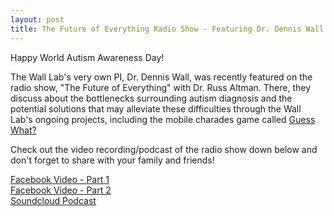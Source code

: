 ```yaml
---
layout: post
title: The Future of Everything Radio Show - Featuring Dr. Dennis Wall
---
```

Happy World Autism Awareness Day! 

The Wall Lab's very own PI, Dr. Dennis Wall, was recently featured on the radio show, "The Future of Everything" with Dr. Russ Altman. There, they discuss about the bottlenecks surrounding autism diagnosis and the potential solutions that may alleviate these difficulties through the Wall Lab's ongoing projects, including the mobile charades game called [Guess What?](/projects/guess-what/)

Check out the video recording/podcast of the radio show down below and don't forget to share with your family and friends! 

[Facebook Video - Part 1](https://www.facebook.com/stanford/videos/2799986946707972/?__xts__[0]=68.ARCCMbbmB-hDI0fciELmsFBA_P5fA7mr3TrNf_twnwOxyOSZ4sRwsSgap8E9ZnpG8J6BsYqucC-OUBArmNb60zGE0WsM0grpq2Ar_SWx1ss_62WrxDzm7TmY0MzNIOVesiAK_EImTkUiL3CBmOcr2DbvpmBpJIUdfb5349-ZWMhjWsGd5bTCJCeiO9zNg8Og5iNqiLsmEglvg4RacdSs2yYZciHWHRMhegHpiaIKVANw8bUtyoc9KLQpRvepZEtCl_F4MNoQw3Q2jqpzQHLR1eDAsZlICst2BI6B5sX3SFy8yDq7cjbbMvRKkBZR-WkMTSHgnemlQTRsOVu-U0uG6A&__tn__=-R)
<br>
[Facebook Video - Part 2](https://www.facebook.com/stanford/videos/409250036537282/?__xts__%5b0%5d=68.ARBoY1wfB4Ci2870kTDyck1XO5Vn4V075Io9wupOb2twmCmeeNCl7WQo68Adm5vGK6P2w4opnhXN5LwjHC0pz43mZZmBkhJzRaziRTZW_BPd9NuYYQpz1m6OalVGjkbg4xzN24gs-hfMc3to6EFixAwfPASJdZcWNE7xmWJaJmsA0Pq3pzpDNbuH9k4GAjmUa3jpm8J9MwHQ-ObGkbxsSwOBB8BYRYtGj-ihD4KuGDS3ctzlNnAAWMNDYSIfk56JSFqi59pVJt8ybbxzcPsFdAKeeshfmmPit7l3f0JUSwBSyt4nmIQA_cLLic8dIrz0_7rGUbp2g7KDmrqANTg&__tn__=-R)
<br>
[Soundcloud Podcast](https://soundcloud.com/user-458541487/title-stanford-smartphone-app-to-treat-and-track-autism-in-kids?in=user-458541487/sets/the-future-of-everything-with)
